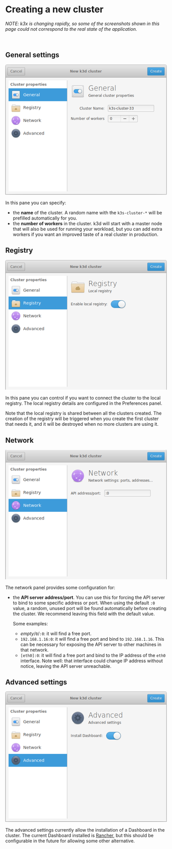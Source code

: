 # Creating a new cluster

_NOTE: k3x is changing rapidly, so some of the screenshots shown in this page
could not correspond to the real state of the application._

<p>&nbsp;</p>
 
## General settings

![](screenshots/create-new-dialog-general.png)

In this pane you can specify:
 
* the **name** of the cluster. A random name with the `k3s-cluster-*` will be prefilled
  automatically for you.
* the **number of workers** in the cluster. k3d will start with a master node
  that will also be used for running your workload, but you can add extra workers
  if you want an improved taste of a real cluster in production. 
 
## Registry

![](screenshots/create-new-dialog-registry.png)

In this pane you can control if you want to connect the cluster to the local registry.
The local registry details are configured in the Preferences panel.

Note that the local registry is shared between all the clusters created. The creation
of the registry will be triggered when you create the first cluster that needs it,
and it will be destroyed when no more clusters are using it.

## Network

![](screenshots/create-new-dialog-network.png)

The network panel provides some configuration for:

* the **API server address/port**. You can use this for forcing the API server to
  bind to some specific address or port. When using the default `:0` value,
  a random, unused port will be found automatically before creating the cluster.
  We recommend leaving this field with the default value.
  
  Some examples:
  - _empty_/`0`/`:0`: it will find a free port.
  - `192.168.1.16:0`: it will find a free port and bind to `192.168.1.16`. This can be
  necessary for exposing the API server to other machines in that network.
  - `[eth0]:0`: it will find a free port and bind to the IP address of
  the `eth0` interface. Note well: that interface could change IP address
  without notice, leaving the API server unreachable. 

## Advanced settings

![](screenshots/create-new-dialog-advanced.png)

The advanced settings currently allow the installation of a Dashboard in the cluster.
The current Dashboard installed is [Rancher](https://rancher.com/products/rancher/),
but this should be configurable in the future for allowing some other alternative. 